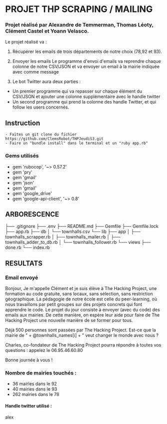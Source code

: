 
# PROJET THP SCRAPING / MAILING 

### Projet réalisé par Alexandre de Temmerman, Thomas Léoty, Clément Castel et Yoann Velasco.


Le projet réalisé va :

1) Récupérer les emails de trois départements de notre choix (78,92 et 93).

2) Envoyer les emails
Le programme d'envoi d'emails va reprendre chaque colonne de notre CSV/JSON et va envoyer un email à la mairie indiquée avec comme message

3) Le bot Twitter aura deux parties :
- Un premier programme qui va repasser sur chaque élément du CSV/JSON et ajouter une colonne supplémentaire avec le handle twitter
- Un second programme qui prend la colonne des handle Twitter, et qui follow les users concernés. 

## Instruction 
```
- Faites un git clone du fichier https://github.com/ClemsRobot/THPJeudiS3.git
- Faire un "bundle install" dans le terminal et un "ruby app.rb"
```
### Gems utilisés

- gem 'rubocop', '~> 0.57.2'
- gem 'pry'
- gem 'gmail'
- gem 'json'
- gem 'gmail'
- gem 'google_drive'
- gem 'google-api-client', '~> 0.8' 

## ARBORESCENCE 


├── .gitignore
├── .env 
├── README.md
├── Gemfile
├── Gemfile.lock
├── app.rb
├── db
│   └── townhalls.csv
└── lib
    ├── app
    │   ├── townhalls_scrapper.rb
    │   ├── townhalls_mailer.rb
    │   ├── townhalls_adder_to_db.rb
    │   └── townhalls_follower.rb
    └── views
        ├── done.rb
        └── index.rb




## RESULTATS 

### Email envoyé 

Bonjour,
Je m'appelle Clément et je suis élève à The Hacking Project, une formation au code gratuite, sans locaux, sans sélection, sans restriction géographique. La pédagogie de notre école est celle du peer-learning, où nous travaillons par petit groupes sur des projets concrets qui font apprendre le code. Le projet du jour consiste à envoyer (avec du code) des emails aux mairies. De cette manière, on espère leur aide pour faire de The Hacking Project une nouvelle manière de se former pour tous.

Déjà 500 personnes sont passées par The Hacking Project. Est-ce que la mairie de " + @townhalls_names[i] + " veut changer le monde avec nous ? 

Charles, co-fondateur de The Hacking Project pourra répondre à toutes vos questions : appelez le 06.95.46.60.80 

Bonne journée à vous !
    
         
### Nombre de mairies touchés :
- 36 mairies dans le 92
- 40 mairies dans le 93
- 262 mairies dans le 78

#### Handle twitter utilisé :

alex












